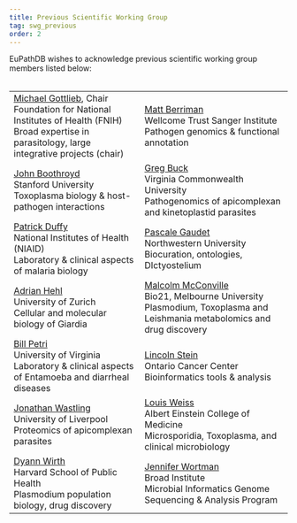 ```yaml
---
title: Previous Scientific Working Group
tag: swg_previous
order: 2
---
```

EuPathDB wishes to acknowledge previous scientific working group members listed below:<br><br>

<table>
<tr>
<td><a href="http://www.fnih.org/about">Michael Gottlieb</a>, Chair<br>
Foundation for National Institutes of Health (FNIH)<br>
Broad expertise in parasitology, large integrative projects (chair)<br>
</td>
<td>
<a href="http://www.sanger.ac.uk/research/faculty/mberriman/">Matt Berriman</a><br>
Wellcome Trust Sanger Institute<br>
Pathogen genomics & functional annotation<br>
</td>
</tr><tr>
<td>
<a href="http://med.stanford.edu/profiles/John_Boothroyd/">John Boothroyd</a><br>
Stanford University<br>
Toxoplasma biology & host-pathogen interactions<br>
</td>
<td>
<a href="http://www.vcu.edu/lifesci/research/res_fac_int_buck.html">Greg Buck</a><br>
Virginia Commonwealth University<br>
Pathogenomics of apicomplexan and kinetoplastid parasites<br>
</td>
</tr><tr>
<td>
<a href="http://www.niaid.nih.gov/labsandresources/labs/aboutlabs/lmiv/Pages/PathogenesisImmun.aspx">Patrick Duffy</a><br>
National Institutes of Health (NIAID)<br>
Laboratory & clinical aspects of malaria biology<br>
</td>
<td>
<a href="http://www.cgm.northwestern.edu/">Pascale Gaudet</a><br>
Northwestern University<br>
Biocuration, ontologies, DIctyostelium<br>
</td>
</tr><tr>
<td>
<a href="https://www.paras.uzh.ch/de/research/molecular.html">Adrian Hehl</a><br>
University of  Zurich<br>
Cellular and molecular biology of Giardia<br>
</td>
<td>
<a href="http://www.bio21.unimelb.edu.au/group-leaders/bio-chemistry/malcolm-mcconville">Malcolm McConville</a><br>
Bio21, Melbourne University<br>
Plasmodium, Toxoplasma and Leishmania metabolomics and drug discovery<br>
</td>
</tr><tr>
<td>
<a href="http://www.medicine.virginia.edu/clinical/departments/pathology/faculty/petri-page">Bill Petri</a><br>
University of Virginia<br>
Laboratory & clinical aspects of Entamoeba and diarrheal diseases<br>
</td>
<td>
<a href="http://www.oicr.on.ca/Research/stein.htm">Lincoln Stein</a><br>
Ontario Cancer Center<br>
Bioinformatics tools & analysis<br>
</td>
</tr><tr>
<td>
<a href="http://www.liv.ac.uk/infection-and-global-health/staff/jonathan-wastling/">Jonathan Wastling</a><br>
University of Liverpool<br>
Proteomics of apicomplexan parasites<br>
</td>
<td>
<a href="http://www.einstein.yu.edu/home/faculty/profile.asp?id=4218">Louis Weiss</a><br>
Albert Einstein College of Medicine<br>
Microsporidia, Toxoplasma, and clinical microbiology<br>
</td>
</tr><tr>
<td>
<a href="http://www.hsph.harvard.edu/faculty/dyann-wirth/">Dyann Wirth</a><br>
Harvard School of Public Health<br>
Plasmodium population biology, drug discovery<br>
</td>
<td>
<a href="http://www.linkedin.com/profile/view?id=5283487&authType=NAME_SEARCH&authToken=XrcJ&locale=en_US&srchid=2d1b49c1-ee1a-4932-8245-027b7f3bb895-0&srchindex=1&srchtotal=9&goback=%2Efps_PBCK_*1_Jennifer_Wortman&pvs=ps&trk=pp_profile_name_link">Jennifer Wortman</a><br>
Broad Institute<br>
Microbial Informatics Genome Sequencing & Analysis Program<br>
</td></tr></table>

